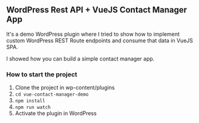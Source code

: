 ## WordPress Rest API + VueJS Contact Manager App
It's a demo WordPress plugin where I tried to show how to implement custom WordPress REST Route endpoints and consume that data in VueJS SPA.

I showed how you can build a simple contact manager app.

### How to start the project

1. Clone the project in wp-content/plugins
2. `cd vue-contact-manager-demo`
3. `npm install`
4. `npm run watch`
5. Activate the plugin in WordPress